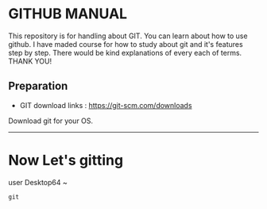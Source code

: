 # GITHUB MANUAL

This repository is for handling about GIT.
You can learn about how to use github. I have maded course for how to study about git and it's features step by step.
There would be kind explanations of every each of terms. THANK YOU!

## Preparation ##

- GIT
download links : https://git-scm.com/downloads

Download git for your OS.

----------------------------------
# Now Let's gitting
user Desktop64 ~
```
git
```
